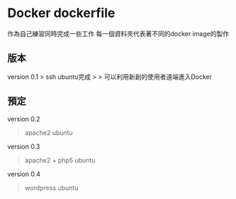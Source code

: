 <h1>Docker dockerfile</h1>
作為自己練習同時完成一些工作
每一個資料夾代表著不同的docker image的製作
<h2>版本</h2>
version 0.1
> ssh ubuntu完成
> > 可以利用新創的使用者遠端進入Docker

<h2>預定</h2>

version 0.2
> apache2 ubuntu

version 0.3
> apache2 + php5 ubuntu

version 0.4
> wordpress ubuntu
